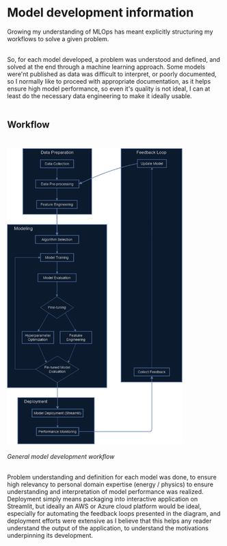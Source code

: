 # Model development information
Growing my understanding of MLOps has meant explicitly structuring my workflows to solve a given problem.<br><br>

So, for each model developed, a problem was understood and defined, and solved at the end through a machine learning approach. Some models were'nt published as data was difficult to interpret, or poorly documented, so I normally like to proceed with appropriate documentation, as it helps ensure high model performance, so even it's quality is not ideal, I can at least do the necessary data engineering to make it ideally usable.<br><br>

## Workflow<br><br>
<img src="workflow.png" alt="workflow" width="410" height="690"/><br><br>
*General model development workflow*<br><br>

Problem understanding and definition for each model was done, to ensure high relevancy to personal domain expertise (energy / physics) to ensure understanding and interpretation of model performance was realized. Deployment simply means packaging into interactive application on Streamlit, but ideally an AWS or Azure cloud platform would be ideal, especially for automating the feedback loops presented in the diagram, and deployment efforts were extensive as I believe that this helps any reader understand the output of the application, to understand the motivations underpinning its development.<br><br>